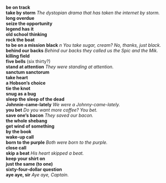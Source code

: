 __be on track__  
__take by storm__ _The dystopian drama that has taken the internet by storm._  
__long overdue__  
__seize the opportunity__  
__legend has it__  
__old school thinking__  
__rock the boat__  
__to be on a mission__
__black__ _n_ _You take sugar, cream? No, thanks, just black._  
__behind our backs__ _Behind our backs they called us the Spic and the Mik._  
__killing field__  
__five bells__ (six thirty?)  
__stand at attention__ _They were standing at attention._  
__sanctum sanctorum__  
__take heart__  
__a Hobson’s choice__  
__tie the knot__  
__snug as a bug__  
__sleep the sleep of the dead__  
__Johnnie-came-lately__ _We were a Johnny-came-lately._  
__you bet__ _Do you want more coffee? You bet._  
__save one’s bacon__ _They saved our bacon._  
__the whole shebang__  
__get wind of something__  
__by the book__  
__wake-up call__  
__born to the purple__ _Both were born to the purple._  
__close call__  
__skip a beat__ _His heart skipped a beat._  
__keep your shirt on__  
__just the same (to one)__  
__sixty-four-dollar question__  
__aye aye, sir__ _Aye aye, Captain._  
